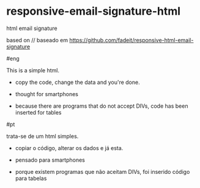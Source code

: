 # responsive-email-signature-html
html email signature

based on // baseado em
https://github.com/fadeit/responsive-html-email-signature

#eng

This is a simple html.

- copy the code, change the data and you're done.

- thought for smartphones

- because there are programs that do not accept DIVs, code has been inserted for tables

#pt

trata-se de um html simples.

- copiar o código, alterar os dados e já esta.

- pensado para smartphones

- porque existem programas que não aceitam DIVs, foi inserido código para tabelas
